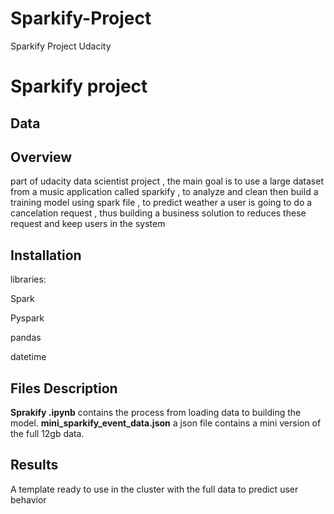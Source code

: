 # Sparkify-Project
Sparkify Project  Udacity 
# Sparkify project

## Data 

## Overview

part of udacity data scientist project , the main goal is to use a large dataset from a music application called sparkify , 
to analyze and clean then build a training model using spark file , to predict weather a user is going to  do a cancelation
request , thus building a business solution to reduces these request and keep users in the system


## Installation 

libraries:

Spark

Pyspark

pandas

datetime

## Files Description<a name="files"></a>

**Sprakify .ipynb** contains the process from loading data to building the model.
**mini_sparkify_event_data.json** a json file contains a mini version of the full 12gb data.

## Results 
A template ready to use in the cluster with the full data to predict user behavior 
